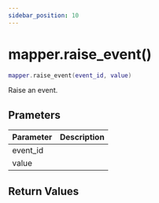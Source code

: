 ```yaml
---
sidebar_position: 10
---
```


# mapper.raise_event()
```lua
mapper.raise_event(event_id, value)
```
Raise an event.


## Prameters
|Parameter|Description|
|-|-|
|event_id||
|value||


## Return Values
